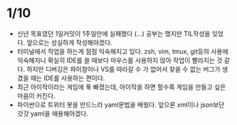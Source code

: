 # 1/10

- 신년 목표였던 1일커밋이 1주일만에 실패했다 (...) 공부는 했지만 TIL작성을 잊었다. 앞으로는 성실하게 작성해야겠다.
- 터미널에서 작업을 하는게 점점 익숙해지고 있다. zsh, vim, tmux, git등의 사용에 익숙해지니 확실히 IDE를 쓸 때보다 마우스를 사용하지 않아 작업이 빨라지는 것 같다. 하지만 디버깅은 파이참이나 VS를 따라갈 수 가 없어서 찾을 수 없는 버그가 생겼을 때는 IDE를 사용하는 편이다.
- 최근 아이작이라는 게임에 푹 빠졌는데, 아이작을 하면 할수록 게임을 만들고 싶은 마음이 커진다.
- 파이썬으로 트위터 봇을 만드느라 yaml문법을 배웠다. 앞으론 xml이나 json보단 갓갓 yaml을 애용해야겠다.